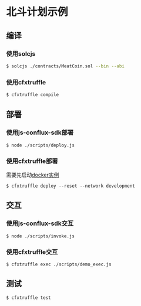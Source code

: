 # 北斗计划示例

## 编译
### 使用solcjs

```sh
$ solcjs ./contracts/MeatCoin.sol --bin --abi
```

### 使用cfxtruffle
```sh
$ cfxtruffle compile
```

## 部署

### 使用js-conflux-sdk部署
```
$ node ./scripts/deploy.js
```

### 使用cfxtruffle部署
需要先启动[docker实例](https://github.com/Conflux-Chain/conflux-docker)
```
$ cfxtruffle deploy --reset --network development
```

## 交互

### 使用js-conflux-sdk交互
```
$ node ./scripts/invoke.js
```

### 使用cfxtruffle交互
```
$ cfxtruffle exec ./scripts/demo_exec.js
```

## 测试

```
$ cfxtruffle test
```
